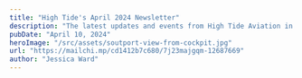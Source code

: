 ```yaml
---
title: "High Tide's April 2024 Newsletter"
description: "The latest updates and events from High Tide Aviation in April 2024."
pubDate: "April 10, 2024"
heroImage: "/src/assets/soutport-view-from-cockpit.jpg"
url: "https://mailchi.mp/cd1412b7c680/7j23majgqm-12687669"
author: "Jessica Ward"
---
```

